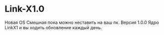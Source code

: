 # Link-X1.0
Новая OS Смешная пока можно неставить на ваш пк. Версия 1.0.0 Ядро LinkX1 и вы ходить обновление каждый день.
